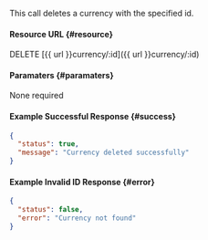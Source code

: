 <!--
@title DELETE currency/:id
@author Moltin Ltd
@description Deletes a currency with a given ID

@sidebar 1
@family Currency
@rate No
@auth Yes
@format JSON
@http DELETE
@version beta
-->
This call deletes a currency with the specified id.

#### Resource URL	{#resource}
DELETE [{{ url }}currency/:id]({{ url }}currency/:id)


#### Paramaters	{#paramaters}
None required

<!--code-->
#### Example Successful Response	{#success}
``` json
{
  "status": true,
  "message": "Currency deleted successfully"
}
```


#### Example Invalid ID Response	{#error}
``` json
{
  "status": false,
  "error": "Currency not found"
}
```
<!--/code-->